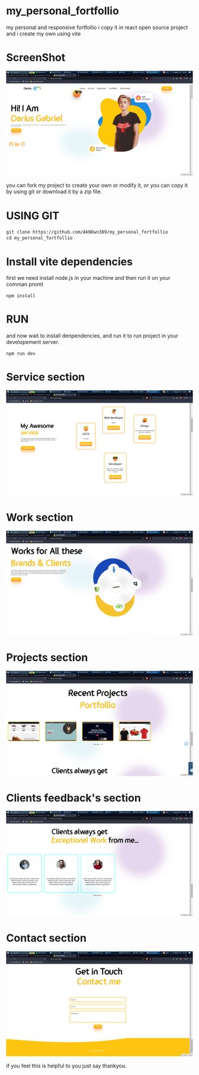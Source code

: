 # my_personal_fortfollio
my personal and responsive fortfollio i copy it in react open source project and i create my own using vite

# ScreenShot

![Screenshot](https://github.com/AkNOwn389/my_personal_fortfollio/blob/main/ss.png)


you can fork my project to create your own or modify it,
or you can copy it by using git or download it by a zip file.

# USING GIT

```
git clone https://github.com/AkNOwn389/my_personal_fortfollio
cd my_personal_fortfollio
```

# Install vite dependencies

first we need install node.js in your machine
and then run it on your comman promt

```
npm install
```

# RUN

and now wait to install denpendencies,
and run it to run project in your developement server.

```
npm run dev
```

# Service section

![Screenshot](https://github.com/AkNOwn389/my_personal_fortfollio/blob/main/ss2.png)

# Work section

![Screenshot](https://github.com/AkNOwn389/my_personal_fortfollio/blob/main/ss3.png)

# Projects section

![Screenshot](https://github.com/AkNOwn389/my_personal_fortfollio/blob/main/ss4.png)

# Clients feedback's section

![Screenshot](https://github.com/AkNOwn389/my_personal_fortfollio/blob/main/ss5.png)

# Contact section

![Screenshot](https://github.com/AkNOwn389/my_personal_fortfollio/blob/main/ss6.png)

if you feel this is helpful to you just say thankyou.